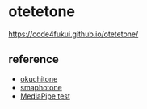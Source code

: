 # otetetone
 
https://code4fukui.github.io/otetetone/

## reference

- [okuchitone](https://code4fukui.github.io/okuchitone/)
- [smaphotone](https://code4fukui.github.io/smaphotone/)
- [MediaPipe test](https://code4fukui.github.io/mediapipe-test/)
